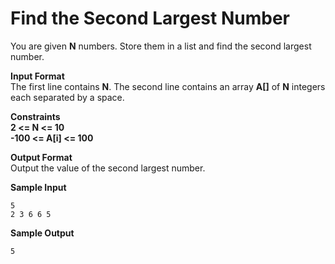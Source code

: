 Find the Second Largest Number
===============================

You are given **N** numbers. Store them in a list and find the second largest number.

**Input Format** </br>
The first line contains **N**. The second line contains an array **A[]** of **N** integers each separated by a space.

**Constraints** </br>
**2 <= N <= 10** </br>
**-100 <= A[i] <= 100**

**Output Format** </br>
Output the value of the second largest number.

**Sample Input**
```
5
2 3 6 6 5
```
**Sample Output**
```
5
```
